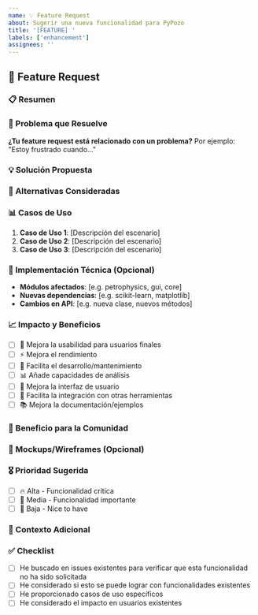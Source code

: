 ```yaml
---
name: 💡 Feature Request
about: Sugerir una nueva funcionalidad para PyPozo
title: '[FEATURE] '
labels: ['enhancement']
assignees: ''
---
```


## 🚀 Feature Request

### 📋 Resumen
<!-- Una descripción breve y clara de la funcionalidad solicitada -->

### 🎯 Problema que Resuelve
<!-- Describe el problema o necesidad que esta funcionalidad abordaría -->
**¿Tu feature request está relacionado con un problema?**
Por ejemplo: "Estoy frustrado cuando..."

### 💡 Solución Propuesta
<!-- Descripción detallada de cómo te gustaría que funcione -->

### 🔄 Alternativas Consideradas
<!-- Descripción de soluciones alternativas que has considerado -->

### 📊 Casos de Uso
<!-- Ejemplos específicos de cómo se usaría esta funcionalidad -->

1. **Caso de Uso 1**: [Descripción del escenario]
2. **Caso de Uso 2**: [Descripción del escenario]
3. **Caso de Uso 3**: [Descripción del escenario]

### 🔧 Implementación Técnica (Opcional)
<!-- Si tienes ideas sobre cómo implementarlo técnicamente -->

- **Módulos afectados**: [e.g. petrophysics, gui, core]
- **Nuevas dependencias**: [e.g. scikit-learn, matplotlib]
- **Cambios en API**: [e.g. nueva clase, nuevos métodos]

### 📈 Impacto y Beneficios
<!-- Selecciona las que apliquen -->

- [ ] 🎯 Mejora la usabilidad para usuarios finales
- [ ] ⚡ Mejora el rendimiento
- [ ] 🔧 Facilita el desarrollo/mantenimiento
- [ ] 📊 Añade capacidades de análisis
- [ ] 🎨 Mejora la interfaz de usuario
- [ ] 🔌 Facilita la integración con otras herramientas
- [ ] 📚 Mejora la documentación/ejemplos

### 👥 Beneficio para la Comunidad
<!-- Cómo beneficiaría esto a otros usuarios de PyPozo -->

### 📱 Mockups/Wireframes (Opcional)
<!-- Si es una funcionalidad de UI, adjunta mockups o wireframes -->

### 🎖️ Prioridad Sugerida
<!-- Tu opinión sobre la prioridad de esta funcionalidad -->

- [ ] 🔥 Alta - Funcionalidad crítica
- [ ] 📝 Media - Funcionalidad importante
- [ ] 🌟 Baja - Nice to have

### 📝 Contexto Adicional
<!-- Cualquier otro contexto, screenshots, o información relevante -->

### ✅ Checklist

- [ ] He buscado en issues existentes para verificar que esta funcionalidad no ha sido solicitada
- [ ] He considerado si esto se puede lograr con funcionalidades existentes
- [ ] He proporcionado casos de uso específicos
- [ ] He considerado el impacto en usuarios existentes
